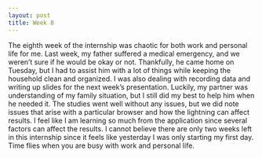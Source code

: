 ```yaml
---
layout: post
title: Week 8
---
```


The eighth week of the internship was chaotic for both work and personal life for me. Last week, my father suffered a medical emergency, and we weren’t sure if he would be okay or not. Thankfully, he came home on Tuesday, but I had to assist him with a lot of things while keeping the household clean and organized. I was also dealing with recording data and writing up slides for the next week’s presentation. Luckily, my partner was understanding of my family situation, but I still did my best to help him when he needed it. The studies went well without any issues, but we did note issues that arise with a particular browser and how the lightning can affect results. I feel like I am learning so much from the application since several factors can affect the results. I cannot believe there are only two weeks left in this internship since it feels like yesterday I was only starting my first day. Time flies when you are busy with work and personal life.
